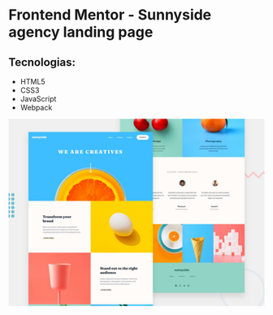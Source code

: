 # Frontend Mentor - Sunnyside agency landing page

## Tecnologias:

- HTML5
- CSS3
- JavaScript
- Webpack

![Design preview for the Sunnyside agency landing page coding challenge](./design/desktop-preview.jpg)
